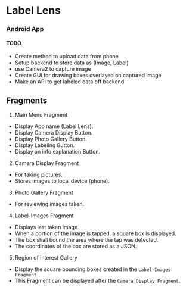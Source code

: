 # Label Lens


### Android App

#### TODO

- Create method to upload data from phone
- Setup backend to store data as (Image, Label)
- use Camera2 to capture image
- Create GUI for drawing boxes overlayed on captured image
- Make an API to get labeled data off backend


## Fragments


1. Main Menu Fragment
  - Display App name (Label Lens).
  - Display Camera Display Button.
  - Display Photo Gallery Button.
  - Display Labeling Button.
  - Display an info explanation Button.

2. Camera Display Fragment
  - For taking pictures.
  - Stores images to local device (phone).

3. Photo Gallery Fragment
  - For reviewing images taken.

4. Label-Images Fragment
  - Displays last taken image.
  - When a portion of the image is tapped, a square box is displayed.
  - The box shall bound the area where the tap was detected.
  - The coordinates of the box are stored as a JSON.


5. Region of interest Gallery
  - Display the square bounding boxes created in the `Label-Images Fragment`
  - This Fragment can be displayed after the `Camera Display Fragment`.
